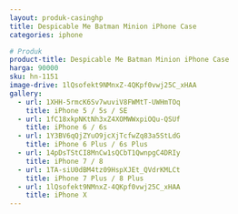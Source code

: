 ```yaml
---
layout: produk-casinghp
title: Despicable Me Batman Minion iPhone Case
categories: iphone

# Produk
product-title: Despicable Me Batman Minion iPhone Case
harga: 90000
sku: hn-1151
image-drive: 1lQsofekt9NMnxZ-4QKpf0vwj25C_xHAA
gallery:
  - url: 1XHH-5rmcK6Sv7wuviV8FWMtT-UWHmTOq
    title: iPhone 5 / 5s / SE
  - url: 1fC18xkpNKtNh3xZ4XOMWWxpiOQu-QSUf
    title: iPhone 6 / 6s
  - url: 1Y3BV6qQjZYuO9jcXjTcfwZq83a5StLdG
    title: iPhone 6 Plus / 6s Plus
  - url: 14pDsTStCI8MnCw1sQCbT1QwnpgC4DRIy
    title: iPhone 7 / 8
  - url: 1TA-siU0dBM4tz09HspXJEt_QVdrKMLCt
    title: iPhone 7 Plus / 8 Plus
  - url: 1lQsofekt9NMnxZ-4QKpf0vwj25C_xHAA
    title: iPhone X
---
```

